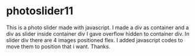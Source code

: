 # photoslider11
This is a photo slider made with javascript.
I made a div as container and a div as slider inside container div
I gave overflow hidden to container div.
In slider div there are 4 images positioned flex.
I added javascript codes to move them to position that i want.
Thanks.
